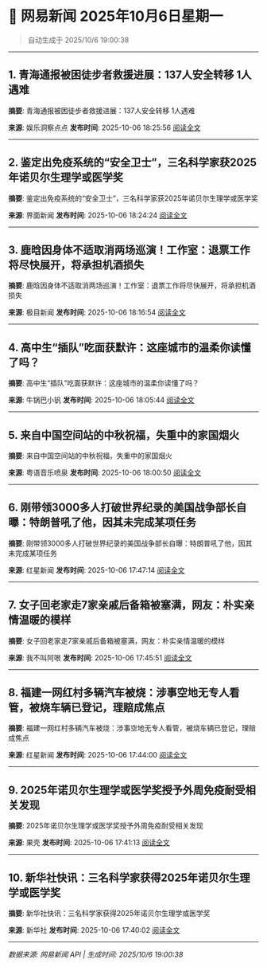 # 📰 网易新闻 2025年10月6日星期一

> 自动生成于 2025/10/6 19:00:38

---

## 1. 青海通报被困徒步者救援进展：137人安全转移 1人遇难

**摘要**: 青海通报被困徒步者救援进展：137人安全转移 1人遇难

**来源**: 娱乐洞察点点
**发布时间**: 2025-10-06 18:25:56
[阅读全文](https://m.163.com/news/article/KB759A33055616WX.html)

---

## 2. 鉴定出免疫系统的“安全卫士”，三名科学家获2025年诺贝尔生理学或医学奖

**摘要**: 鉴定出免疫系统的“安全卫士”，三名科学家获2025年诺贝尔生理学或医学奖

**来源**: 界面新闻
**发布时间**: 2025-10-06 18:24:24
[阅读全文](https://m.163.com/news/article/KB756FGM0534A4SC.html)

---

## 3. 鹿晗因身体不适取消两场巡演！工作室：退票工作将尽快展开，将承担机酒损失

**摘要**: 鹿晗因身体不适取消两场巡演！工作室：退票工作将尽快展开，将承担机酒损失

**来源**: 极目新闻
**发布时间**: 2025-10-06 18:16:54
[阅读全文](https://m.163.com/news/article/KB74OP55053469LG.html)

---

## 4. 高中生“插队”吃面获默许：这座城市的温柔你读懂了吗？

**摘要**: 高中生“插队”吃面获默许：这座城市的温柔你读懂了吗？

**来源**: 牛锅巴小钒
**发布时间**: 2025-10-06 18:05:44
[阅读全文](https://m.163.com/news/article/KB744AQJ0553VFLH.html)

---

## 5. 来自中国空间站的中秋祝福，失重中的家国烟火

**摘要**: 来自中国空间站的中秋祝福，失重中的家国烟火

**来源**: 粤语音乐喷泉
**发布时间**: 2025-10-06 18:00:50
[阅读全文](https://m.163.com/news/article/KB73RBLK0553TKKM.html)

---

## 6. 刚带领3000多人打破世界纪录的美国战争部长自曝：特朗普吼了他，因其未完成某项任务

**摘要**: 刚带领3000多人打破世界纪录的美国战争部长自曝：特朗普吼了他，因其未完成某项任务

**来源**: 红星新闻
**发布时间**: 2025-10-06 17:47:14
[阅读全文](https://m.163.com/news/article/KB732EL0051492T3.html)

---

## 7. 女子回老家走7家亲戚后备箱被塞满，网友：朴实亲情温暖的模样

**摘要**: 女子回老家走7家亲戚后备箱被塞满，网友：朴实亲情温暖的模样

**来源**: 我不叫阿哏
**发布时间**: 2025-10-06 17:45:51
[阅读全文](https://m.163.com/news/article/KB72VTJI05566SDR.html)

---

## 8. 福建一网红村多辆汽车被烧：涉事空地无专人看管，被烧车辆已登记，理赔成焦点

**摘要**: 福建一网红村多辆汽车被烧：涉事空地无专人看管，被烧车辆已登记，理赔成焦点

**来源**: 红星新闻
**发布时间**: 2025-10-06 17:44:00
[阅读全文](https://m.163.com/news/article/KB72SHEE051492T3.html)

---

## 9. 2025年诺贝尔生理学或医学奖授予外周免疫耐受相关发现

**摘要**: 2025年诺贝尔生理学或医学奖授予外周免疫耐受相关发现

**来源**: 果壳
**发布时间**: 2025-10-06 17:41:13
[阅读全文](https://m.163.com/news/article/KB72NE7T05118OGM.html)

---

## 10. 新华社快讯：三名科学家获得2025年诺贝尔生理学或医学奖

**摘要**: 新华社快讯：三名科学家获得2025年诺贝尔生理学或医学奖

**来源**: 新华社
**发布时间**: 2025-10-06 17:40:02
[阅读全文](https://m.163.com/news/article/KB72L8TL05346RC6.html)

---

*数据来源: 网易新闻 API | 生成时间: 2025/10/6 19:00:38*